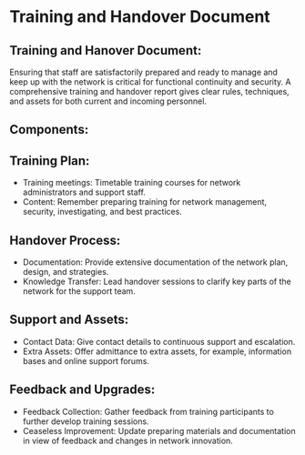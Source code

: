 # Training and Handover Document
## Training and Hanover Document:
Ensuring that staff are satisfactorily prepared and ready to manage and keep up with the network is critical for functional continuity and security. A comprehensive training and handover report gives clear rules, techniques, and assets for both current and incoming personnel.

## Components:
## Training Plan:
-  Training meetings: Timetable training courses for network administrators and support staff.
-  Content: Remember preparing training for network management, security, investigating, and best practices.

## Handover Process:
-  Documentation: Provide extensive documentation of the network plan, design, and strategies.
-  Knowledge Transfer: Lead handover sessions to clarify key parts of the network for the support team.

## Support and Assets:
-  Contact Data: Give contact details to continuous support and escalation.
-  Extra Assets: Offer admittance to extra assets, for example, information bases and online support forums.

## Feedback and Upgrades:
-  Feedback Collection: Gather feedback from training participants to further develop training sessions.
-  Ceaseless Improvement: Update preparing materials and documentation in view of feedback and changes in network innovation.
